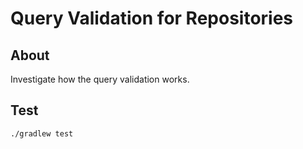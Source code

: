 # Query Validation for Repositories

## About

Investigate how the query validation works.

## Test

```
./gradlew test
```

